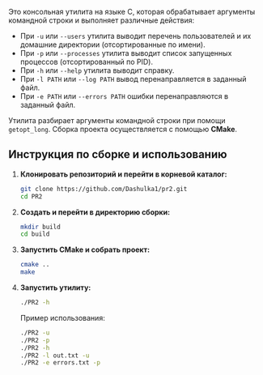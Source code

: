 
Это консольная утилита на языке C, которая обрабатывает аргументы командной строки и выполняет различные действия:

- При `-u` или `--users` утилита выводит перечень пользователей и их домашние директории (отсортированные по имени).
- При `-p` или `--processes` утилита выводит список запущенных процессов (отсортированный по PID).
- При `-h` или `--help` утилита выводит справку.
- При `-l PATH` или `--log PATH` вывод перенаправляется в заданный файл.
- При `-e PATH` или `--errors PATH` ошибки перенаправляются в заданный файл.

Утилита разбирает аргументы командной строки при помощи `getopt_long`.
Сборка проекта осуществляется с помощью **CMake**.

## Инструкция по сборке и использованию

1. **Клонировать репозиторий и перейти в корневой каталог:**
   ```bash
   git clone https://github.com/Dashulka1/pr2.git
   cd PR2
   ```
2. **Создать и перейти в директорию сборки:**
   ```bash
   mkdir build
   cd build
   ```
3. **Запустить CMake и собрать проект:**
   ```bash
   cmake ..
   make
   ```
4. **Запустить утилиту:**
   ```bash
   ./PR2 -h
   ```
   Пример использования:
   ```bash
   ./PR2 -u
   ./PR2 -p
   ./PR2 -h
   ./PR2 -l out.txt -u
   ./PR2 -e errors.txt -p
   ```
